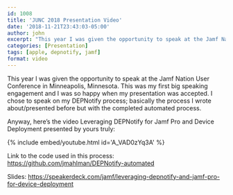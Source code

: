 ```yaml
---
id: 1008
title: 'JUNC 2018 Presentation Video'
date: '2018-11-21T23:43:03-05:00'
author: john
excerpt: "This year I was given the opportunity to speak at the Jamf Nation User Conference in Minneapolis, Minnesota.\_ This was my first big speaking engagement and I was so happy when my presentation was accepted.\_ I chose to speak on my DEPNotify process; basically the process I wrote about/presented before but with the completed automated process."
categories: [Presentation]
tags: [apple, depnotify, jamf]
format: video
---
```


This year I was given the opportunity to speak at the Jamf Nation User Conference in Minneapolis, Minnesota. This was my first big speaking engagement and I was so happy when my presentation was accepted. I chose to speak on my DEPNotify process; basically the process I wrote about/presented before but with the completed automated process.

Anyway, here’s the video Leveraging DEPNotify for Jamf Pro and Device Deployment presented by yours truly:

{% include embed/youtube.html id='A_VAD0zYq3A' %}

Link to the code used in this process: <https://github.com/jmahlman/DEPNotify-automated>

Slides: <https://speakerdeck.com/jamf/leveraging-depnotify-and-jamf-pro-for-device-deployment>

